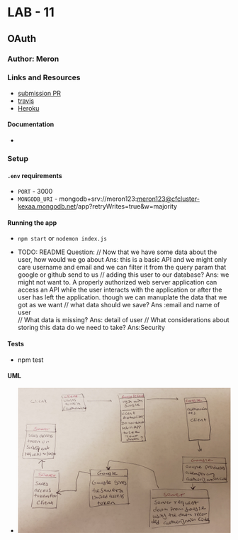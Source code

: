 # LAB - 11

## OAuth

### Author: Meron

### Links and Resources
* [submission PR](https://github.com/meron-401n14/lab-11/pull/1)
* [travis](https://www.travis-ci.com/meron-401n14/lab-11)
* [Heroku](https://lab-11app.herokuapp.com/)

#### Documentation
* 

### Setup
#### `.env` requirements
* `PORT` - 3000
* `MONGODB_URI` - mongodb+srv://meron123:meron123@cfcluster-kexaa.mongodb.net/app?retryWrites=true&w=majority

#### Running the app
* `npm start` or `nodemon index.js`

* TODO: README Question:
  // Now that we have some data about the user, how would we go about
  Ans: this is a basic API and we might only care username and email and we can filter it from the query param that google or github send to us
  // adding this user to our database?
  Ans: we might not want to. A properly authorized web server application can access an API while the user interacts with the application or after the user has left the application.
  though we can manuplate the data that we got as we want 
  // what data should we save?
  Ans :email and name of user  
  // What data is missing? 
  Ans: detail of user 
  // What considerations about storing this data do we need to take?
  Ans:Security
  
#### Tests
* npm test 

#### UML
* ![Google-OAuth](Google-OAuth.jpg)



